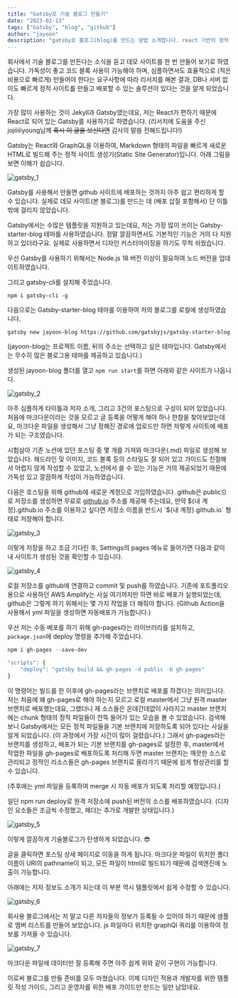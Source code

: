 ```yaml
---
title: "Gatsby로 기술 블로그 만들기"
date: "2023-01-13"
tags: ["Gatsby", "blog", "github"]
author: "jayoon"
description: "gatsby로 블로그(blog)를 만드는 방법 소개합니다. react 기반의 정적 사이트 생성기 gatsby로 기술블로그를 쉽게 만들 수 있습니다."
---
```


회사에서 기술 블로그를 만든다는 소식을 듣고 데모 사이트를 한 번 만들어 보기로 하였습니다.
가독성이 좋고 코드 블록 사용이 가능해야 하며, 심플하면서도 효율적으로 (적은 비용으로 빠르게) 만들어야 한다는 요구사항에 따라 리서치를 해본 결과,
DB나 서버 없이도 빠르게 정적 사이트를 만들고 배포할 수 있는 솔루션이 있다는 것을 알게 되었습니다.

가장 많이 사용하는 것이 Jekyll과 Gatsby였는데요, 저는 React가 편하기 때문에 React로 되어 있는 Gatsby를 사용하기로 하였습니다. (리서치에 도움을 주신 jojiiiiiyoung님께 ~~혹시 이 글을 보신다면~~ 감사의 말씀 전해드립니다!)

Gatsby는 React와 GraphQL을 이용하여, Markdown 형태의 파일을 빠르게 새로운 HTML로 빌드해 주는 정적 사이트 생성기(Static Site Generator)입니다. 아래 그림을 보면 이해가 쉽습니다.

![gatsby_1](./gatsby_1.png)

Gatsby를 사용해서 만들면 github 사이트에 배포하는 것까지 아주 쉽고 편리하게 할 수 있습니다. 실제로 데모 사이트(본 블로그)를 만드는 데 (배포 삽질 포함해서) 단 이틀밖에 걸리지 않았습니다.

Gatsby에서는 수많은 템플릿을 지원하고 있는데요, 저는 가장 많이 쓰이는 Gatsby-starter-blog 테마를 사용하였습니다. 정말 깔끔하면서도 기본적인 기능은 거의 다 지원하고 있더라구요. 실제로 사용하면서 디자인 커스터마이징을 하기도 무척 쉬웠습니다.

우선 Gatsby를 사용하기 위해서는 Node.js 18 버전 이상이 필요하여 노드 버전을 업데이트하였습니다.

그리고 gatsby-cli를 설치해 주었습니다.

```shell
npm i gatsby-cli -g
```

다음으로는 Gatsby-starter-blog 테마를 이용하여 저의 블로그를 로컬에 생성하였습니다.

```shell
gatsby new jayoon-blog https://github.com/gatsbyjs/gatsby-starter-blog
```

(jayoon-blog는 프로젝트 이름, 뒤의 주소는 선택하고 싶은 테마입니다. Gatsby에서는 무수히 많은 블로그용 테마를 제공하고 있습니다.)

생성된 jayoon-blog 폴더를 열고 `npm run start`를 하면 아래와 같은 사이트가 나옵니다.

![gatsby_2](./gatsby_2.png)

아주 심플하게 타이틀과 저자 소개, 그리고 3건의 포스팅으로 구성이 되어 있었습니다. 처음에 마크다운이라는 것을 모르고 글 등록을 어떻게 해야 하나 한참을 찾아보았는데요, 마크다운 파일을 생성해서 그냥 정해진 경로에 업로드만 하면 저렇게 사이트에 배포가 되는 구조였습니다.

시험삼아 기존 노션에 있던 포스팅 중 몇 개를 가져와 마크다운(.md) 파일로 생성해 보았습니다. 헤드라인 및 이미지, 코드 블록 등의 스타일도 잘 되어 있고 가이드도 친절해서 어렵지 않게 작성할 수 있었고, 노션에서 쓸 수 있는 기능은 거의 제공되었기 때문에 가독성 있고 깔끔하게 작성이 가능하였습니다.

다음은 호스팅을 위해 github에 새로운 계정으로 가입하였습니다. github은 public으로 저장소를 생성하면 무료로 [github.io](http://github.io) 주소를 제공해 주는데요, 만약 ${내 계정}.github.io 주소를 이용하고 싶다면 저장소 이름을 반드시 `${내 계정}.github.io` 형태로 저장해야 합니다.

![gatsby_3](./gatsby_3.png)

이렇게 저장을 하고 조금 기다린 후, Settings의 pages 메뉴로 들어가면 다음과 같이 내 사이트가 생성된 것을 확인할 수 있습니다.

![gatsby_4](./gatsby_4.png)

로컬 저장소를 github에 연결하고 commit 및 push를 하였습니다. 기존에 포트폴리오용으로 사용하던 AWS Amplify는 사실 여기까지만 하면 바로 배포가 실행되었는데, github은 그렇게 하기 위해서는 몇 가지 작업을 더 해줘야 합니다. (Github Action을 사용해서 yml 파일을 생성하면 자동배포가 가능합니다.)

우선 저는 수동 배포를 하기 위해 gh-pages라는 라이브러리를 설치하고, `package.json`에 deploy 명령을 추가해 주었습니다.

```powershell
npm i gh-pages --save-dev
```

```javascript
"scripts": {
	"deploy": "gatsby build && gh-pages -d public -b gh-pages"
}
```

이 명령어는 빌드를 한 이후에 gh-pages라는 브랜치로 배포를 하겠다는 의미입니다. 저는 처음에 왜 gh-pages로 해야 하는지 모르고 로컬 master에서 그냥 원격 master 브랜치로 배포했는데요, 그랬더니 제 소스들은 온데간데없이 사라지고 master 브랜치에는 chunk 형태의 정적 파일들이 잔뜩 들어가 있는 모습을 볼 수 있었습니다. 검색해 보니 Gatsby에서는 모든 정적 파일들을 기본 브랜치에 저장하도록 되어 있다는 사실을 알게 되었습니다. (이 과정에서 가장 시간이 많이 걸렸습니다.) 그래서 gh-pages라는 브랜치를 생성하고, 배포가 되는 기본 브랜치를 gh-pages로 설정한 후, master에서 작업한 파일을 gh-pages로 배포하도록 처리해 두면 master 브랜치는 깨끗한 소스로 관리되고 정적인 리소스들은 gh-pages 브랜치로 올라가기 때문에 쉽게 형상관리를 할 수 있습니다.

(추후에는 yml 파일을 등록하여 merge 시 자동 배포가 되도록 처리할 예정입니다.)

일단 npm run deploy로 원격 저장소에 push된 버전의 소스를 배포하였습니다. (디자인 요소들은 조금씩 수정했고, 헤더는 추가로 개발한 상태입니다.)

![gatsby_5](./gatsby_5.png)

이렇게 깔끔하게 기술블로그가 탄생하게 되었습니다. 😎

글을 클릭하면 포스팅 상세 페이지로 이동을 하게 됩니다. 마크다운 파일이 위치한 폴더 이름이 URI의 pathname이 되고, 모든 파일이 html로 빌드되기 때문에 검색엔진에 노출이 가능합니다.

아래에는 저자 정보도 소개가 되는데 이 부분 역시 템플릿에서 쉽게 수정할 수 있습니다.

![gatsby_6](./gatsby_6.png)

회사용 블로그에서는 저 말고 다른 저자들의 정보가 등록될 수 있어야 하기 때문에 샘플로 멤버 리스트를 만들어 보았습니다. js 파일마다 위치한 graphQl 쿼리를 이용하여 정보를 가져올 수 있습니다.

![gatsby_7](./gatsby_7.png)

마크다운 파일에 데이터만 잘 등록해 주면 아주 쉽게 위와 같이 구현이 가능합니다.

이로써 블로그를 만들 준비를 모두 마쳤습니다. 이제 디자인 적용과 개발자를 위한 템플릿 작성 가이드, 그리고 운영자를 위한 배포 가이드만 만드는 일만 남았네요.
